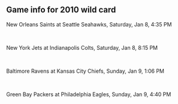 ## Game info for 2010 wild card
New Orleans Saints at Seattle Seahawks, Saturday, Jan 8, 4:35 PM


<br/>

New York Jets at Indianapolis Colts, Saturday, Jan 8, 8:15 PM


<br/>

Baltimore Ravens at Kansas City Chiefs, Sunday, Jan 9, 1:06 PM


<br/>

Green Bay Packers at Philadelphia Eagles, Sunday, Jan 9, 4:40 PM

